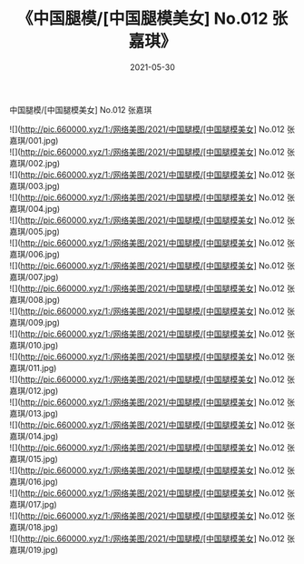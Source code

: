﻿---
layout: post
title:  《中国腿模/[中国腿模美女] No.012 张嘉琪》
date:   2021-05-30
img: http://pic.660000.xyz/1:/网络美图/2021/中国腿模/[中国腿模美女] No.012 张嘉琪/000.jpg
categories: [美女, 清纯, 唯美]
---

中国腿模/[中国腿模美女] No.012 张嘉琪

 ![](http://pic.660000.xyz/1:/网络美图/2021/中国腿模/[中国腿模美女] No.012 张嘉琪/001.jpg) <br>![](http://pic.660000.xyz/1:/网络美图/2021/中国腿模/[中国腿模美女] No.012 张嘉琪/002.jpg) <br>![](http://pic.660000.xyz/1:/网络美图/2021/中国腿模/[中国腿模美女] No.012 张嘉琪/003.jpg) <br>![](http://pic.660000.xyz/1:/网络美图/2021/中国腿模/[中国腿模美女] No.012 张嘉琪/004.jpg) <br>![](http://pic.660000.xyz/1:/网络美图/2021/中国腿模/[中国腿模美女] No.012 张嘉琪/005.jpg) <br>![](http://pic.660000.xyz/1:/网络美图/2021/中国腿模/[中国腿模美女] No.012 张嘉琪/006.jpg) <br>![](http://pic.660000.xyz/1:/网络美图/2021/中国腿模/[中国腿模美女] No.012 张嘉琪/007.jpg) <br>![](http://pic.660000.xyz/1:/网络美图/2021/中国腿模/[中国腿模美女] No.012 张嘉琪/008.jpg) <br>![](http://pic.660000.xyz/1:/网络美图/2021/中国腿模/[中国腿模美女] No.012 张嘉琪/009.jpg) <br>![](http://pic.660000.xyz/1:/网络美图/2021/中国腿模/[中国腿模美女] No.012 张嘉琪/010.jpg) <br>![](http://pic.660000.xyz/1:/网络美图/2021/中国腿模/[中国腿模美女] No.012 张嘉琪/011.jpg) <br>![](http://pic.660000.xyz/1:/网络美图/2021/中国腿模/[中国腿模美女] No.012 张嘉琪/012.jpg) <br>![](http://pic.660000.xyz/1:/网络美图/2021/中国腿模/[中国腿模美女] No.012 张嘉琪/013.jpg) <br>![](http://pic.660000.xyz/1:/网络美图/2021/中国腿模/[中国腿模美女] No.012 张嘉琪/014.jpg) <br>![](http://pic.660000.xyz/1:/网络美图/2021/中国腿模/[中国腿模美女] No.012 张嘉琪/015.jpg) <br>![](http://pic.660000.xyz/1:/网络美图/2021/中国腿模/[中国腿模美女] No.012 张嘉琪/016.jpg) <br>![](http://pic.660000.xyz/1:/网络美图/2021/中国腿模/[中国腿模美女] No.012 张嘉琪/017.jpg) <br>![](http://pic.660000.xyz/1:/网络美图/2021/中国腿模/[中国腿模美女] No.012 张嘉琪/018.jpg) <br>![](http://pic.660000.xyz/1:/网络美图/2021/中国腿模/[中国腿模美女] No.012 张嘉琪/019.jpg) <br>